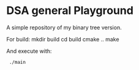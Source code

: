 # DSA general Playground

A simple repository of my binary tree version.

For build:
     mkdir build
     cd build
     cmake ..
     make
     
And execute with:

     ./main
